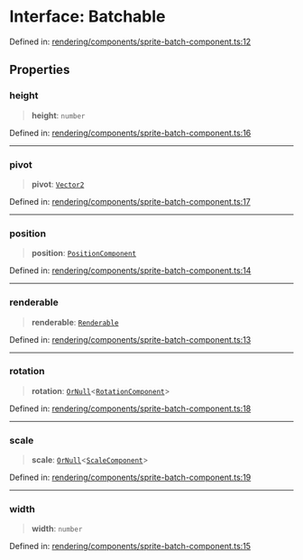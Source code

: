 # Interface: Batchable

Defined in: [rendering/components/sprite-batch-component.ts:12](https://github.com/Forge-Game-Engine/Forge/blob/4b66b21759bd3ab3aaf4c62b3e957c1bb43b7b58/src/rendering/components/sprite-batch-component.ts#L12)

## Properties

### height

> **height**: `number`

Defined in: [rendering/components/sprite-batch-component.ts:16](https://github.com/Forge-Game-Engine/Forge/blob/4b66b21759bd3ab3aaf4c62b3e957c1bb43b7b58/src/rendering/components/sprite-batch-component.ts#L16)

***

### pivot

> **pivot**: [`Vector2`](../classes/Vector2.md)

Defined in: [rendering/components/sprite-batch-component.ts:17](https://github.com/Forge-Game-Engine/Forge/blob/4b66b21759bd3ab3aaf4c62b3e957c1bb43b7b58/src/rendering/components/sprite-batch-component.ts#L17)

***

### position

> **position**: [`PositionComponent`](../classes/PositionComponent.md)

Defined in: [rendering/components/sprite-batch-component.ts:14](https://github.com/Forge-Game-Engine/Forge/blob/4b66b21759bd3ab3aaf4c62b3e957c1bb43b7b58/src/rendering/components/sprite-batch-component.ts#L14)

***

### renderable

> **renderable**: [`Renderable`](../classes/Renderable.md)

Defined in: [rendering/components/sprite-batch-component.ts:13](https://github.com/Forge-Game-Engine/Forge/blob/4b66b21759bd3ab3aaf4c62b3e957c1bb43b7b58/src/rendering/components/sprite-batch-component.ts#L13)

***

### rotation

> **rotation**: [`OrNull`](../type-aliases/OrNull.md)\<[`RotationComponent`](../classes/RotationComponent.md)\>

Defined in: [rendering/components/sprite-batch-component.ts:18](https://github.com/Forge-Game-Engine/Forge/blob/4b66b21759bd3ab3aaf4c62b3e957c1bb43b7b58/src/rendering/components/sprite-batch-component.ts#L18)

***

### scale

> **scale**: [`OrNull`](../type-aliases/OrNull.md)\<[`ScaleComponent`](../classes/ScaleComponent.md)\>

Defined in: [rendering/components/sprite-batch-component.ts:19](https://github.com/Forge-Game-Engine/Forge/blob/4b66b21759bd3ab3aaf4c62b3e957c1bb43b7b58/src/rendering/components/sprite-batch-component.ts#L19)

***

### width

> **width**: `number`

Defined in: [rendering/components/sprite-batch-component.ts:15](https://github.com/Forge-Game-Engine/Forge/blob/4b66b21759bd3ab3aaf4c62b3e957c1bb43b7b58/src/rendering/components/sprite-batch-component.ts#L15)
